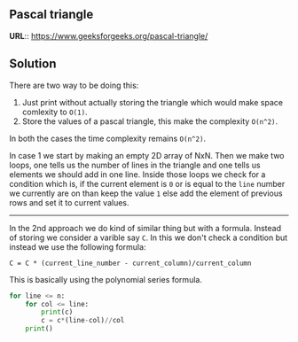 ## Pascal triangle

__URL__:: https://www.geeksforgeeks.org/pascal-triangle/

## Solution

There are two way to be doing this:

1) Just print without actually storing the triangle which would make space comlexity to `O(1)`.
2) Store the values of a pascal triangle, this make the complexity `O(n^2)`.

In both the cases the time complexity remains `O(n^2)`.

In case 1 we start by making an empty 2D array of NxN. Then we make two loops, one tells us the number of lines in the triangle and one tells us elements we should add in one line. 
Inside those loops we check for a condition which is, if the current element is `0` or is equal to the `line` number we currently are on than keep the value `1` else add the element of previous rows and set it to current values.

*** 
In the 2nd approach we do kind of similar thing but with a formula. Instead of storing we consider a varible say `C`. In this we don't check a condition but instead we use the following formula:

```
C = C * (current_line_number - current_column)/current_column
```

This is basically using the polynomial series formula.

```python
for line <= n:
    for col <= line:
        print(c)
        c = c*(line-col)//col
    print()
```

